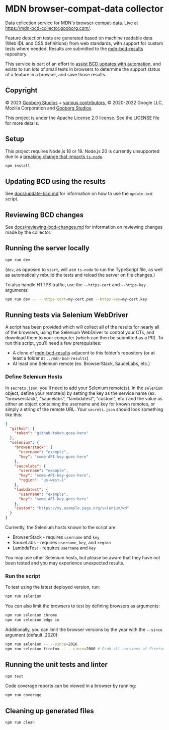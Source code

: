 # MDN browser-compat-data collector

Data collection service for MDN's [browser-compat-data](https://github.com/mdn/browser-compat-data). Live at https://mdn-bcd-collector.gooborg.com/.

Feature detection tests are generated based on machine readable data (Web IDL and CSS definitions) from web standards, with support for custom tests where needed. Results are submitted to the [mdn-bcd-results](https://github.com/GooborgStudios/mdn-bcd-results) repository.

This service is part of an effort to [assist BCD updates with automation](https://github.com/mdn/browser-compat-data/issues/3308), and exists to run lots of small tests in browsers to determine the support status of a feature in a browser, and save those results.

## Copyright

© 2023 [Gooborg Studios](https://www.gooborg.com/) + [various contributors](https://github.com/GooborgStudios/mdn-bcd-collector/graphs/contributors), © 2020-2022 Google LLC, Mozilla Corporation and [Gooborg Studios](https://www.gooborg.com/).

This project is under the Apache License 2.0 license. See the LICENSE file for more details.

## Setup

This project requires Node.js 18 or 19. Node.js 20 is currently unsupported due to a [breaking change that impacts `ts-node`](https://github.com/TypeStrong/ts-node/issues/1997).

```sh
npm install
```

## Updating BCD using the results

See [docs/update-bcd.md](./docs/update-bcd.md) for information on how to use the `update-bcd` script.

## Reviewing BCD changes

See [docs/reviewing-bcd-changes.md](./docs/reviewing-bcd-changes.md) for information on reviewing changes made by the collector.

## Running the server locally

```sh
npm run dev
```

(`dev`, as opposed to `start`, will use `ts-node` to run the TypeScript file, as well as automatically rebuild the tests and reload the server on file changes.)

To also handle HTTPS traffic, use the `--https-cert` and `--https-key` arguments:

```sh
npm run dev -- --https-cert=my-cert.pem --https-key=my-cert.key
```

## Running tests via Selenium WebDriver

A script has been provided which will collect all of the results for nearly all of the browsers, using the Selenium WebDriver to control your CTs, and download them to your computer (which can then be submitted as a PR). To run this script, you'll need a few prerequisites:

- A clone of [mdn-bcd-results](https://github.com/GooborgStudios/mdn-bcd-results) adjacent to this folder's repository (or at least a folder at `../mdn-bcd-results`)
- At least one Selenium remote (ex. BrowserStack, SauceLabs, etc.)

### Define Selenium Hosts

In `secrets.json`, you'll need to add your Selenium remote(s). In the `selenium` object, define your remote(s) by setting the key as the service name (ex. "browserstack", "saucelabs", "lambdatest", "custom", etc.) and the value as either an object containing the username and key for known remotes, or simply a string of the remote URL. Your `secrets.json` should look something like this:

```json
{
  "github": {
    "token": "github-token-goes-here"
  },
  "selenium": {
    "browserstack": {
      "username": "example",
      "key": "some-API-key-goes-here"
    },
    "saucelabs": {
      "username": "example",
      "key": "some-API-key-goes-here",
      "region": "us-west-1"
    },
    "lambdatest": {
      "username": "example",
      "key": "some-API-key-goes-here"
    },
    "custom": "https://my.example.page.org/selenium/wd"
  }
}
```

Currently, the Selenium hosts known to the script are:

- BrowserStack - requires `username` and `key`
- SauceLabs - requires `username`, `key`, and `region`
- LambdaTest - requires `username` and `key`

You may use other Selenium hosts, but please be aware that they have not been tested and you may experience unexpected results.

### Run the script

To test using the latest deployed version, run:

```sh
npm run selenium
```

You can also limit the browsers to test by defining browsers as arguments:

```sh
npm run selenium chrome
npm run selenium edge ie
```

Additionally, you can limit the browser versions by the year with the `--since` argument (default: 2020):

```sh
npm run selenium -- --since=2016
npm run selenium firefox -- --since=2000 # Grab all versions of Firefox
```

## Running the unit tests and linter

```sh
npm test
```

Code coverage reports can be viewed in a browser by running:

```sh
npm run coverage
```

## Cleaning up generated files

```sh
npm run clean
```
